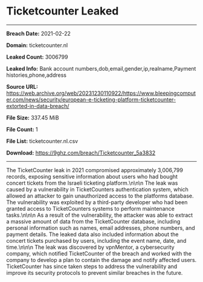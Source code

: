 # Ticketcounter Leaked

------------
**Breach Date:** 2021-02-22

**Domain:** ticketcounter.nl

**Leaked Count:** 3006799

**Leaked Info:** Bank account numbers,dob,email,gender,ip,realname,Payment histories,phone,address

**Source URL:** https://web.archive.org/web/20231230110922/https://www.bleepingcomputer.com/news/security/european-e-ticketing-platform-ticketcounter-extorted-in-data-breach/

**File Size:** 337.45 MiB

**File Count:** 1

**File List:** ticketcounter.nl.csv

**Download:** https://9ghz.com/breach/Ticketcounter_5a3832

------------
The TicketCounter leak in 2021 compromised approximately 3,006,799 records, exposing sensitive information about users who had bought concert tickets from the Israeli ticketing platform.\n\n\n The leak was caused by a vulnerability in TicketCounters authentication system, which allowed an attacker to gain unauthorized access to the platforms database. The vulnerability was exploited by a third-party developer who had been granted access to TicketCounters systems to perform maintenance tasks.\n\n\n As a result of the vulnerability, the attacker was able to extract a massive amount of data from the TicketCounter database, including personal information such as names, email addresses, phone numbers, and payment details. The leaked data also included information about the concert tickets purchased by users, including the event name, date, and time.\n\n\n The leak was discovered by vpnMentor, a cybersecurity company, which notified TicketCounter of the breach and worked with the company to develop a plan to contain the damage and notify affected users. TicketCounter has since taken steps to address the vulnerability and improve its security protocols to prevent similar breaches in the future.
